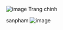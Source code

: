 
![image](https://user-images.githubusercontent.com/107544782/221329612-0db0f575-f901-4a1a-9a97-8ec0a547cf17.png)
Trang chính

sanpham
![image](https://user-images.githubusercontent.com/107544782/221329922-0f541d00-5ee4-4160-85ae-0c415283e891.png)
